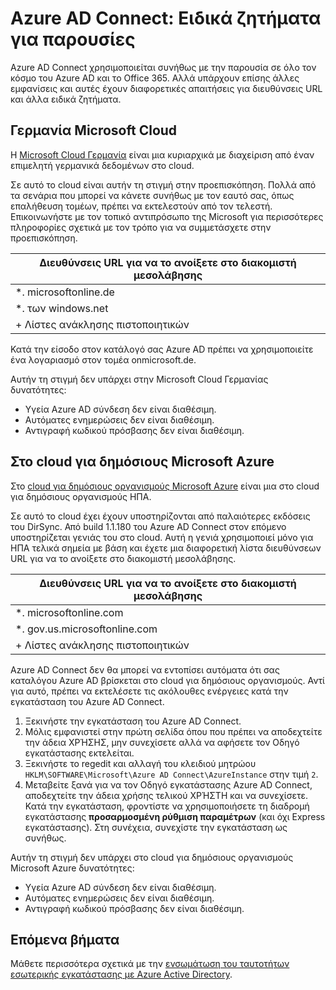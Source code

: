 <properties
    pageTitle="Azure AD Connect: Συγχρονισμός παρουσιών της υπηρεσίας | Microsoft Azure"
    description="Αυτή η σελίδα έγγραφα ειδικά ζητήματα για παρουσίες Azure AD."
    services="active-directory"
    documentationCenter=""
    authors="andkjell"
    manager="femila"
    editor=""/>

<tags
    ms.service="active-directory"
    ms.workload="identity"
    ms.tgt_pltfrm="na"
    ms.devlang="na"
    ms.topic="article"
    ms.date="06/27/2016"
    ms.author="billmath"/>

# <a name="azure-ad-connect-special-considerations-for-instances"></a>Azure AD Connect: Ειδικά ζητήματα για παρουσίες
Azure AD Connect χρησιμοποιείται συνήθως με την παρουσία σε όλο τον κόσμο του Azure AD και το Office 365. Αλλά υπάρχουν επίσης άλλες εμφανίσεις και αυτές έχουν διαφορετικές απαιτήσεις για διευθύνσεις URL και άλλα ειδικά ζητήματα.

## <a name="microsoft-cloud-germany"></a>Γερμανία Microsoft Cloud
Η [Microsoft Cloud Γερμανία](http://www.microsoft.de/cloud-deutschland) είναι μια κυριαρχικά με διαχείριση από έναν επιμελητή γερμανικά δεδομένων στο cloud.

Σε αυτό το cloud είναι αυτήν τη στιγμή στην προεπισκόπηση. Πολλά από τα σενάρια που μπορεί να κάνετε συνήθως με τον εαυτό σας, όπως επαλήθευση τομέων, πρέπει να εκτελεστούν από τον τελεστή. Επικοινωνήστε με τον τοπικό αντιπρόσωπο της Microsoft για περισσότερες πληροφορίες σχετικά με τον τρόπο για να συμμετάσχετε στην προεπισκόπηση.

Διευθύνσεις URL για να το ανοίξετε στο διακομιστή μεσολάβησης |
--- |
\*. microsoftonline.de |
\*. των windows.net |
+ Λίστες ανάκλησης πιστοποιητικών |

Κατά την είσοδο στον κατάλογό σας Azure AD πρέπει να χρησιμοποιείτε ένα λογαριασμό στον τομέα onmicrosoft.de.

Αυτήν τη στιγμή δεν υπάρχει στην Microsoft Cloud Γερμανίας δυνατότητες:

- Υγεία Azure AD σύνδεση δεν είναι διαθέσιμη.
- Αυτόματες ενημερώσεις δεν είναι διαθέσιμη.
- Αντιγραφή κωδικού πρόσβασης δεν είναι διαθέσιμη.

## <a name="microsoft-azure-government-cloud"></a>Στο cloud για δημόσιους Microsoft Azure
Στο [cloud για δημόσιους οργανισμούς Microsoft Azure](https://azure.microsoft.com/features/gov/) είναι μια στο cloud για δημόσιους οργανισμούς ΗΠΑ.

Σε αυτό το cloud έχει έχουν υποστηρίζονται από παλαιότερες εκδόσεις του DirSync. Από build 1.1.180 του Azure AD Connect στον επόμενο υποστηρίζεται γενιάς του στο cloud. Αυτή η γενιά χρησιμοποιεί μόνο για ΗΠΑ τελικά σημεία με βάση και έχετε μια διαφορετική λίστα διευθύνσεων URL για να το ανοίξετε στο διακομιστή μεσολάβησης.

Διευθύνσεις URL για να το ανοίξετε στο διακομιστή μεσολάβησης |
--- |
\*. microsoftonline.com |
\*. gov.us.microsoftonline.com |
+ Λίστες ανάκλησης πιστοποιητικών |

Azure AD Connect δεν θα μπορεί να εντοπίσει αυτόματα ότι σας καταλόγου Azure AD βρίσκεται στο cloud για δημόσιους οργανισμούς. Αντί για αυτό, πρέπει να εκτελέσετε τις ακόλουθες ενέργειες κατά την εγκατάσταση του Azure AD Connect.

1. Ξεκινήστε την εγκατάσταση του Azure AD Connect.
2. Μόλις εμφανιστεί στην πρώτη σελίδα όπου που πρέπει να αποδεχτείτε την άδεια ΧΡΉΣΗΣ, μην συνεχίσετε αλλά να αφήσετε τον Οδηγό εγκατάστασης εκτελείται.
3. Ξεκινήστε το regedit και αλλαγή του κλειδιού μητρώου `HKLM\SOFTWARE\Microsoft\Azure AD Connect\AzureInstance` στην τιμή `2`.
4. Μεταβείτε ξανά για να τον Οδηγό εγκατάστασης Azure AD Connect, αποδεχτείτε την άδεια χρήσης τελικού ΧΡΉΣΤΗ και να συνεχίσετε. Κατά την εγκατάσταση, φροντίστε να χρησιμοποιήσετε τη διαδρομή εγκατάστασης **προσαρμοσμένη ρύθμιση παραμέτρων** (και όχι Express εγκατάστασης). Στη συνέχεια, συνεχίστε την εγκατάσταση ως συνήθως.

Αυτήν τη στιγμή δεν υπάρχει στο cloud για δημόσιους οργανισμούς Microsoft Azure δυνατότητες:

- Υγεία Azure AD σύνδεση δεν είναι διαθέσιμη.
- Αυτόματες ενημερώσεις δεν είναι διαθέσιμη.
- Αντιγραφή κωδικού πρόσβασης δεν είναι διαθέσιμη.

## <a name="next-steps"></a>Επόμενα βήματα
Μάθετε περισσότερα σχετικά με την [ενσωμάτωση του ταυτοτήτων εσωτερικής εγκατάστασης με Azure Active Directory](active-directory-aadconnect.md).
